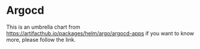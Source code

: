 # Argocd

This is an umbrella chart from https://artifacthub.io/packages/helm/argo/argocd-apps if you want to know more, please follow the link.